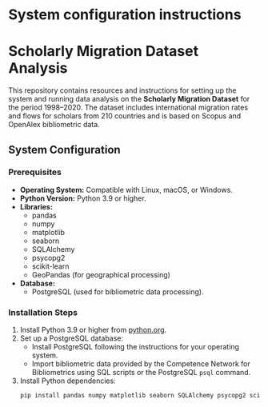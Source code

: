 # System configuration instructions
# Scholarly Migration Dataset Analysis

This repository contains resources and instructions for setting up the system and running data analysis on the **Scholarly Migration Dataset** for the period 1998–2020. The dataset includes international migration rates and flows for scholars from 210 countries and is based on Scopus and OpenAlex bibliometric data.

## System Configuration

### Prerequisites

- **Operating System:** Compatible with Linux, macOS, or Windows.
- **Python Version:** Python 3.9 or higher.
- **Libraries:**
  - pandas
  - numpy
  - matplotlib
  - seaborn
  - SQLAlchemy
  - psycopg2
  - scikit-learn
  - GeoPandas (for geographical processing)
- **Database:**
  - PostgreSQL (used for bibliometric data processing).

### Installation Steps

1. Install Python 3.9 or higher from [python.org](https://www.python.org/).
2. Set up a PostgreSQL database:
   - Install PostgreSQL following the instructions for your operating system.
   - Import bibliometric data provided by the Competence Network for Bibliometrics using SQL scripts or the PostgreSQL `psql` command.
3. Install Python dependencies:
   ```bash
   pip install pandas numpy matplotlib seaborn SQLAlchemy psycopg2 scikit-learn geopandas
